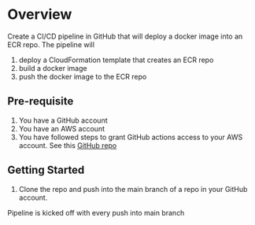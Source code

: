# Overview
Create a CI/CD pipeline in GitHub that will deploy a docker image into an ECR repo.
The pipeline will
1. deploy a CloudFormation template that creates an ECR repo
2. build a docker image
3. push the docker image to the ECR repo

## Pre-requisite
1. You have a GitHub account
2. You have an AWS account
3. You have followed steps to grant GitHub actions access to your AWS account. See this [GitHub repo](https://github.com/stephen-quarshie/AWS-GitHubActionsServiceRole)

## Getting Started
1. Clone the repo and push into the main branch of a repo in your GitHub account. 

Pipeline is kicked off with every push into main branch

